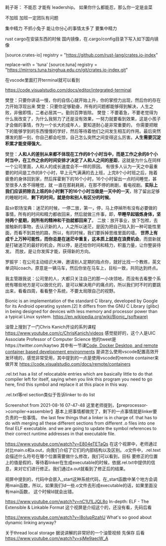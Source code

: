 

耗子哥： 不能忍 才能有 leadership。 如果你什么都能忍，那么你一定是韭菜


不加班 加班一定团队有问题

集中精力 不抓小兔子 能让你分心的事情太多了  要集中精力


rust cargo在安装东西的时候 国内镜像，在.cargo/config目录下写入如下国内镜像

[source.crates-io]
registry = "https://github.com/rust-lang/crates.io-index"

replace-with = 'tuna'
[source.tuna]
registry = "https://mirrors.tuna.tsinghua.edu.cn/git/crates.io-index.git"


在vscode里面打开terminal就可以看到

https://code.visualstudio.com/docs/editor/integrated-terminal


樊登：只要你讲话一慢，你的自信心就开始上升，你的掌控力出现，然后你的存在力开始浮现出来
樊登：只要你足够勤奋，所有的问题都能够得到解决，人生之败，非傲即惰，二者必居其一。勤则百弊皆除。
樊登：不要着急，不要老觉得为什么我改变了，为什么我努力了还是没有效果，一努力就要看到效果，这是小孩子才会做的事情，作为一个长大的成年人，要知道耐心是非常重要的，
    你需要把眼下的能够学到的东西慢慢的学好，然后等待着他们之间发生相互的作用。最后突然爆发的那一刻，你自己都会吃惊，自己怎么突然之间变得这么厉害。**人生需要沉淀积累才能变得强大**。

樊登：**人和人的差别从来都不体现在工作的8个小时当中，而是工作之余的8个小时当中，在工作之余的时间安排才决定了人和人之间的差距**，这就是为什么在同样一个公司里面，人和人的成长速度会不一样的原因。
有很多人认为一天之中最重要的时间是工作的8个小时，早上元气满满的去上班，上完8个小时班之后，拖着疲惫的身体回到家，然后挥霍剩下的16个小时，16个小时留出一点时间睡觉，甚至很多人舍不得睡觉，就
一直在那耗耗耗，在那不停的刷剧，看电视剧。**实际上我们应该把除去上班的8小时剩下的16个小时当做是一天中的一天**，除了留出足够的睡眠时间，**剩下的时间，就是你和别人有区分的时候**。

盐sir职场宝典：迷茫的时候，一停二放，第一，停，马上停掉所有没有必要做的事情，所有的时间和精力都收回来，然后就做三件事，即，**早睡早起锻炼身体，坚持两个星期，则所有的精神和干劲就都回来了**。
二放：放开事业，放下包袱，去接触新的事物，去认识新的人，人之所以迷茫，是因为把自己陷入到一种可能性里面，而看不到其他的路，所以，有的时候，我们要拆掉思维里面的墙，
**世界上有成千上万种可能性，而你总是在迷茫中重复，这本质上就是在浪费机会**。而尝新就是打破迷茫的最好的机会，所以停，是还给你时间和精力，积蓄力量，让你整装待发。
而放，是让你发挥才能，获得新的方向。

罗振宇：在公司主动结识大神，邀请别人定期的指点你，就好比找一个教练，英文单词叫coach，原意是一辆马车，然后你坐在马车上，目标一致，共同达到终点。

我主管跟我说：公司里的人，大都只关注自己的那一小块领地，而没有去看整个系统有哪些地方是可以做优化的，是可以解决用户的痛点的，所以我们时不时的要跳出来，看看四周，看看整个系统，不要太局限自己的视野。

Bionic is an implementation of the standard C library, developed by Google for its Android operating system.[2] It differs from the GNU C Library (glibc) in being designed for devices with less memory and processor power than a typical Linux system.
https://en.wikipedia.org/wiki/Bionic_(software)

油管上搜到了一门Chris Kanich开设的系列课程 https://www.youtube.com/c/ChrisKanich/videos
感觉挺好的，这个人是UIC Associate Professor of Computer Science
他的tweet是https://twitter.com/kaytwo
其中有一节课[Code, Docker Desktop, and remote container based development environments](https://www.youtube.com/watch?v=jWZMEenRB8s)
是讲怎么使用vscode配置高效开发环境的，感觉非常受用，其中提到的一点是使用vscode的remote container来做开发
https://code.visualstudio.com/docs/remote/containers


.rel.txt has a list of relocatable entries which are basically little to do that compiler left for itself, saying when you link this program
 you need to go here, find this symbol and replace it at this place in this way.

.rel.txt等rel section类似于告诉linker to do list


Screenshot from 2021-08-16 07-47-48
这里老师提到，【preprocessor->compiler->assembler】基本上把事情都做完了，剩下的一点事情就是linker要负责的一些事情。
the last few things that a linker is in charge of. that has to do with merging all these different sections from different .o files into one final ELF executable.
and we are going to update the symbol references to their correct runtime addresses in that executable file.


https://www.youtube.com/watch?v=E804eTETaQs
在这个视屏中，老师通过对比main.o和a.out，向我们介绍了它们的内部结构以及区别。.o文件中，.rel.text会描述什么符号在哪个位置需要做什么修改，我们可以看到，目标
要修正的位置上的值是假的，等待着linker在生成executable的时候，依据.rel.txt中提供的信息，来对它们进行修正。我们通过a.out就看到了修正后的结果。

视屏中提到的，代码中会嵌入_start这种系统代码，在_start函数中某个地方会调用main函数，所以，如果我们ld一些.o文件去形成executable的话，如果里面没有main函数，
这个时候ld就会出错。

https://www.youtube.com/watch?v=nC1U1LJQL8o
In-depth: ELF - The Extensible & Linkable Format
这个视屏是介绍这个的，还没有看，先码后看


https://www.youtube.com/watch?v=l8oIupRzahU
What's so good about dynamic linking anyway?


 关于thread local storage 据说讲解的非常好的一个油管视频  先保存 后看
 https://www.youtube.com/watch?v=sjMe9aecW_A
